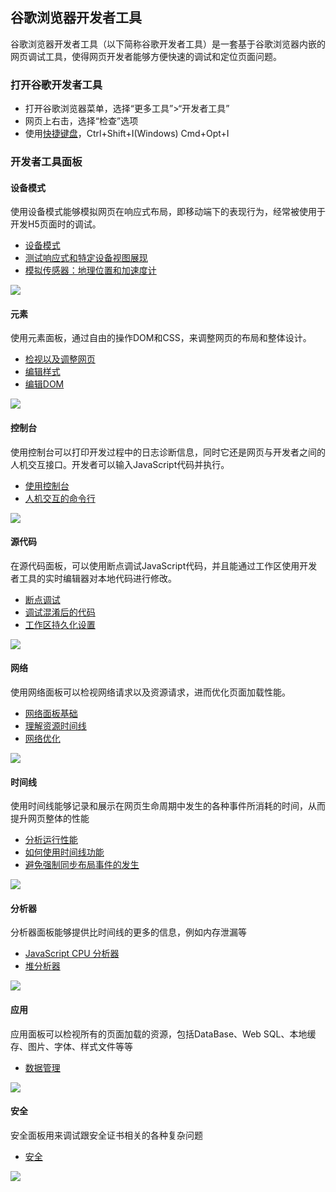 ## 谷歌浏览器开发者工具
谷歌浏览器开发者工具（以下简称谷歌开发者工具）是一套基于谷歌浏览器内嵌的网页调试工具，使得网页开发者能够方便快速的调试和定位页面问题。

### 打开谷歌开发者工具
* 打开谷歌浏览器菜单，选择“更多工具”>“开发者工具”
* 网页上右击，选择“检查”选项
* 使用[快捷键盘](快捷键.md)，Ctrl+Shift+I(Windows) Cmd+Opt+I

### 开发者工具面板

#### 设备模式
使用设备模式能够模拟网页在响应式布局，即移动端下的表现行为，经常被使用于开发H5页面时的调试。
* [设备模式](模拟移动设备.md)
* [测试响应式和特定设备视图展现](响应式设备视图.md)
* [模拟传感器：地理位置和加速度计](模拟位置和加速度计.md)

![](image/devicemode.png)

#### 元素
使用元素面板，通过自由的操作DOM和CSS，来调整网页的布局和整体设计。
* [检视以及调整网页](elements.md)
* [编辑样式](elements_styles.md)
* [编辑DOM](elements_dom.md)

![](image/elements-panel.png)

#### 控制台
使用控制台可以打印开发过程中的日志诊断信息，同时它还是网页与开发者之间的人机交互接口。开发者可以输入JavaScript代码并执行。
* [使用控制台](console.md)
* [人机交互的命令行](console_cmd.md)

![](image/console-panel.png)

#### 源代码
在源代码面板，可以使用断点调试JavaScript代码，并且能通过工作区使用开发者工具的实时编辑器对本地代码进行修改。
* [断点调试](sources.md)
* [调试混淆后的代码](sources_minified.md)
* [工作区持久化设置](sources_workspace.md)

![](image/screenshot_1481186006514.png)

#### 网络
使用网络面板可以检视网络请求以及资源请求，进而优化页面加载性能。
* [网络面板基础](network.md)
* [理解资源时间线](network_timing.md)
* [网络优化](network_performances.md)

![](image/screenshot_1481186769855.png)

#### 时间线
使用时间线能够记录和展示在网页生命周期中发生的各种事件所消耗的时间，从而提升网页整体的性能
* [分析运行性能](timeline.md)
* [如何使用时间线功能](timeline_use.md)
* [避免强制同步布局事件的发生](timeline_force.md)

![](image/screenshot_1481187244058.png)

#### 分析器
分析器面板能够提供比时间线的更多的信息，例如内存泄漏等
* [JavaScript CPU 分析器](profile_speedup.md)
* [堆分析器](profile_memory.md)

![](image/screenshot_1481187408928.png)

#### 应用
应用面板可以检视所有的页面加载的资源，包括DataBase、Web SQL、本地缓存、图片、字体、样式文件等等
* [数据管理](application.md)

![](image/screenshot_1481187573906.png)

#### 安全
安全面板用来调试跟安全证书相关的各种复杂问题
* [安全](security.md)

![](image/screenshot_1481187710570.png)
